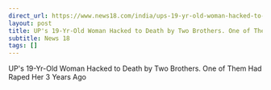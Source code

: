 ```yaml
---
direct_url: https://www.news18.com/india/ups-19-yr-old-woman-hacked-to-death-by-two-brothers-one-of-them-had-raped-her-3-years-ago-8670566.html
layout: post
title: UP's 19-Yr-Old Woman Hacked to Death by Two Brothers. One of Them Had Raped Her 3 Years Ago
subtitle: News 18
tags: []
---
```


UP's 19-Yr-Old Woman Hacked to Death by Two Brothers. One of Them Had Raped Her 3 Years Ago
